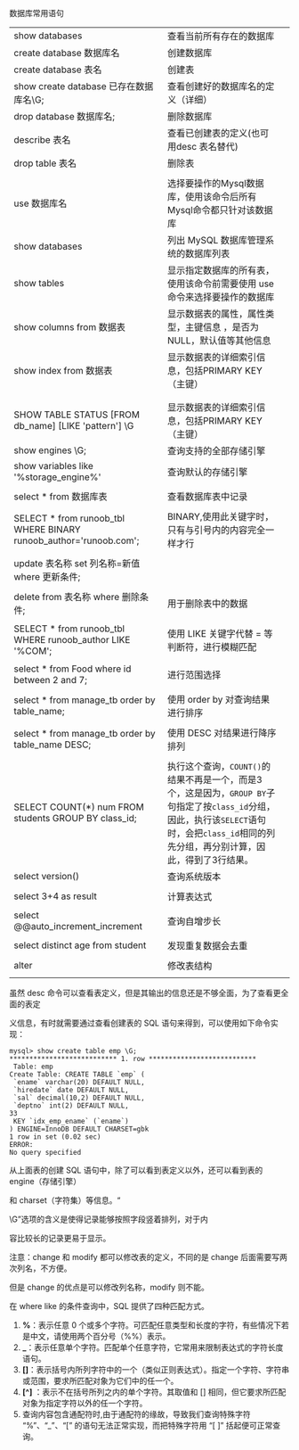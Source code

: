 数据库常用语句

|                                                              |                                                              |      |
| ------------------------------------------------------------ | ------------------------------------------------------------ | ---- |
| show databases                                               | 查看当前所有存在的数据库                                     |      |
| create database 数据库名                                     | 创建数据库                                                   |      |
| create database 表名                                         | 创建表                                                       |      |
| show create database 已存在数据库名\G;                       | 查看创建好的数据库名的定义（详细）                           |      |
| drop database 数据库名;                                      | 删除数据库                                                   |      |
| describe 表名                                                | 查看已创建表的定义(也可用desc 表名替代)                      |      |
| drop table 表名                                              | 删除表                                                       |      |
|                                                              |                                                              |      |
| use 数据库名                                                 | 选择要操作的Mysql数据库，使用该命令后所有Mysql命令都只针对该数据库 |      |
| show databases                                               | 列出 MySQL 数据库管理系统的数据库列表                        |      |
| show tables                                                  | 显示指定数据库的所有表，使用该命令前需要使用 use 命令来选择要操作的数据库 |      |
| show columns from 数据表                                     | 显示数据表的属性，属性类型，主键信息 ，是否为 NULL，默认值等其他信息 |      |
| show index from 数据表                                       | 显示数据表的详细索引信息，包括PRIMARY KEY（主键）            |      |
|                                                              |                                                              |      |
|                                                              |                                                              |      |
| SHOW TABLE STATUS [FROM db_name] [LIKE 'pattern'] \G         | 显示数据表的详细索引信息，包括PRIMARY KEY（主键）            |      |
| show engines \G;                                             | 查询支持的全部存储引擎                                       |      |
| show variables like '%storage_engine%'                       | 查询默认的存储引擎                                           |      |
|                                                              |                                                              |      |
| select * from 数据库表                                       | 查看数据库表中记录                                           |      |
|                                                              |                                                              |      |
| SELECT * from runoob_tbl WHERE BINARY runoob_author='runoob.com'; | BINARY,使用此关键字时，只有与引号内的内容完全一样才行        |      |
|                                                              |                                                              |      |
| update 表名称 set 列名称=新值 where 更新条件;                |                                                              |      |
|                                                              |                                                              |      |
| delete from 表名称 where 删除条件;                           | 用于删除表中的数据                                           |      |
|                                                              |                                                              |      |
| SELECT * from runoob_tbl  WHERE runoob_author LIKE '%COM';   | 使用 LIKE  关键字代替 = 等判断符，进行模糊匹配               |      |
|                                                              |                                                              |      |
| select * from Food where id between 2 and 7;                 | 进行范围选择                                                 |      |
|                                                              |                                                              |      |
| select * from manage_tb order by table_name;                 | 使用 order by 对查询结果进行排序                             |      |
|                                                              |                                                              |      |
| select * from manage_tb order by table_name DESC;            | 使用 DESC 对结果进行降序排列                                 |      |
|                                                              |                                                              |      |
| SELECT COUNT(*) num FROM students GROUP BY class_id;         | 执行这个查询，`COUNT()`的结果不再是一个，而是3个，这是因为，`GROUP BY`子句指定了按`class_id`分组，因此，执行该`SELECT`语句时，会把`class_id`相同的列先分组，再分别计算，因此，得到了3行结果。 |      |
| select version()                                             | 查询系统版本                                                 |      |
|                                                              |                                                              |      |
| select 3+4 as result                                         | 计算表达式                                                   |      |
|                                                              |                                                              |      |
| select @@auto_increment_increment                            | 查询自增步长                                                 |      |
|                                                              |                                                              |      |
| select distinct age from student                             | 发现重复数据会去重                                           |      |
|                                                              |                                                              |      |
| alter                                                        | 修改表结构                                                   |      |
|                                                              |                                                              |      |





虽然 desc 命令可以查看表定义，但是其输出的信息还是不够全面，为了查看更全面的表定

义信息，有时就需要通过查看创建表的 SQL 语句来得到，可以使用如下命令实现：

``` basic
mysql> show create table emp \G;
*************************** 1. row ***************************
 Table: emp
Create Table: CREATE TABLE `emp` (
 `ename` varchar(20) DEFAULT NULL,
 `hiredate` date DEFAULT NULL,
 `sal` decimal(10,2) DEFAULT NULL,
 `deptno` int(2) DEFAULT NULL,
33
 KEY `idx_emp_ename` (`ename`)
) ENGINE=InnoDB DEFAULT CHARSET=gbk
1 row in set (0.02 sec)
ERROR: 
No query specified
```

从上面表的创建 SQL 语句中，除了可以看到表定义以外，还可以看到表的 engine（存储引擎） 

和 charset（字符集）等信息。“

\G”选项的含义是使得记录能够按照字段竖着排列，对于内

容比较长的记录更易于显示。 





注意：change 和 modify 都可以修改表的定义，不同的是 change 后面需要写两次列名，不方便。

但是 change 的优点是可以修改列名称，modify 则不能。







在 where like 的条件查询中，SQL 提供了四种匹配方式。

1. **%**：表示任意 0 个或多个字符。可匹配任意类型和长度的字符，有些情况下若是中文，请使用两个百分号（%%）表示。
2. **_**：表示任意单个字符。匹配单个任意字符，它常用来限制表达式的字符长度语句。
3. **[]**：表示括号内所列字符中的一个（类似正则表达式）。指定一个字符、字符串或范围，要求所匹配对象为它们中的任一个。
4. **[^]** ：表示不在括号所列之内的单个字符。其取值和 [] 相同，但它要求所匹配对象为指定字符以外的任一个字符。
5. 查询内容包含通配符时,由于通配符的缘故，导致我们查询特殊字符 “%”、“_”、“[” 的语句无法正常实现，而把特殊字符用 “[ ]” 括起便可正常查询。
